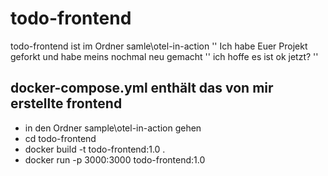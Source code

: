 # todo-frontend

 todo-frontend ist im Ordner samle\otel-in-action
''
 Ich habe Euer Projekt geforkt und habe meins nochmal neu gemacht
''
 ich hoffe es ist ok jetzt?
 ''
## docker-compose.yml enthält das von mir erstellte frontend

- in den Ordner sample\otel-in-action gehen
- cd todo-frontend
- docker build -t todo-frontend:1.0 .
- docker run -p 3000:3000 todo-frontend:1.0
